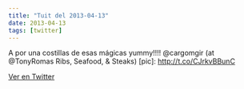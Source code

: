 ```yaml
---
title: "Tuit del 2013-04-13"
date: 2013-04-13
tags: [twitter]
---
```


A por una costillas de esas mágicas yummy!!!! @cargomgir (at @TonyRomas Ribs, Seafood, &amp; Steaks) [pic]: http://t.co/CJrkvBBunC



[Ver en Twitter](https://twitter.com/i/web/status/323060220031037440)
